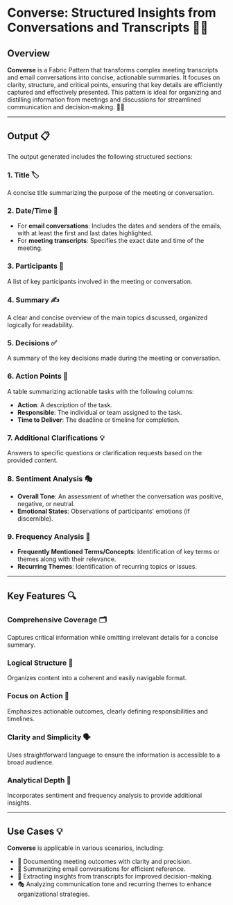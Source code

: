 # Converse: Structured Insights from Conversations and Transcripts 📄✨

## Overview

**Converse** is a Fabric Pattern that transforms complex meeting transcripts and email conversations into concise, actionable summaries. It focuses on clarity, structure, and critical points, ensuring that key details are efficiently captured and effectively presented. This pattern is ideal for organizing and distilling information from meetings and discussions for streamlined communication and decision-making. 🧠💡

---

## Output 📋

The output generated includes the following structured sections:

### 1. Title 🏷️
A concise title summarizing the purpose of the meeting or conversation.

### 2. Date/Time 📅
- For **email conversations**: Includes the dates and senders of the emails, with at least the first and last dates highlighted.
- For **meeting transcripts**: Specifies the exact date and time of the meeting.

### 3. Participants 👥
A list of key participants involved in the meeting or conversation.

### 4. Summary ✍️
A clear and concise overview of the main topics discussed, organized logically for readability.

### 5. Decisions ✅
A summary of the key decisions made during the meeting or conversation.

### 6. Action Points 📌
A table summarizing actionable tasks with the following columns:
- **Action**: A description of the task.
- **Responsible**: The individual or team assigned to the task.
- **Time to Deliver**: The deadline or timeline for completion.

### 7. Additional Clarifications 💡
Answers to specific questions or clarification requests based on the provided content.

### 8. Sentiment Analysis 🎭
- **Overall Tone**: An assessment of whether the conversation was positive, negative, or neutral.
- **Emotional States**: Observations of participants' emotions (if discernible).

### 9. Frequency Analysis 🔄
- **Frequently Mentioned Terms/Concepts**: Identification of key terms or themes along with their relevance.
- **Recurring Themes**: Identification of recurring topics or issues.

---

## Key Features 🔍

### Comprehensive Coverage 🗂️
Captures critical information while omitting irrelevant details for a concise summary.

### Logical Structure 🧩
Organizes content into a coherent and easily navigable format.

### Focus on Action 🎯
Emphasizes actionable outcomes, clearly defining responsibilities and timelines.

### Clarity and Simplicity 🗣️
Uses straightforward language to ensure the information is accessible to a broad audience.

### Analytical Depth 🧠
Incorporates sentiment and frequency analysis to provide additional insights.

---

## Use Cases 💡

**Converse** is applicable in various scenarios, including:

- 📅 Documenting meeting outcomes with clarity and precision.
- 📧 Summarizing email conversations for efficient reference.
- 📄 Extracting insights from transcripts for improved decision-making.
- 🎭 Analyzing communication tone and recurring themes to enhance organizational strategies.